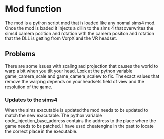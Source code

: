 # Mod function

The mod is a python script mod that is loaded like any normal sims4 mod. Once the mod is loaded it injects a dll in to the sims 4 that overwrites
the sims4 camera position and rotation with the camera position and rotation that the DLL is getting from VorpX and the VR headset.

## Problems
There are some issues with scaling and projection that causes the world to warp a bit when you tilt your head. Look at the python variable game_camera_scale
and game_camera_scalew to fix. The exact values that remove the warping depends on your headsets field of view and the resolution of the game.

### Updates to the sims4
When the sims exacutable is updated the mod needs to be updated to match the new exacutable. The python variable code_injection_base_address
contains the address to the place where the game needs to be patched. I have used cheatengine in the past to locate the correct place in the executable.
